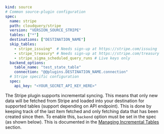 ```yaml copy
kind: source
# Common source-plugin configuration
spec:
  name: stripe
  path: cloudquery/stripe
  version: "VERSION_SOURCE_STRIPE"
  tables: ["*"]
  destinations: ["DESTINATION_NAME"]
  skip_tables:
    - stripe_issuing*  # Needs sign-up at https://stripe.com/issuing
    - stripe_treasury* # Needs sign-up at https://stripe.com/treasury
    - stripe_sigma_scheduled_query_runs # Live keys only
  backend_options:
    table_name: "test_state_table"
    connection: "@@plugins.DESTINATION_NAME.connection"
  # Stripe specific configuration
  spec:
    api_key: "<YOUR_SECRET_API_KEY_HERE>"
```

The Stripe plugin supports incremental syncing. This means that only new data will be fetched from Stripe and loaded into your destination for supported tables (support depending on API endpoint). This is done by keeping track of the last item fetched and only fetching data that has been created since then.
To enable this, `backend` option must be set in the spec (as shown below). This is documented in the [Managing Incremental Tables](/docs/advanced-topics/managing-incremental-tables) section.
